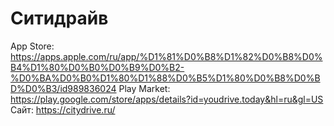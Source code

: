 # Ситидрайв

App Store: https://apps.apple.com/ru/app/%D1%81%D0%B8%D1%82%D0%B8%D0%B4%D1%80%D0%B0%D0%B9%D0%B2-%D0%BA%D0%B0%D1%80%D1%88%D0%B5%D1%80%D0%B8%D0%BD%D0%B3/id989836024
Play Market: https://play.google.com/store/apps/details?id=youdrive.today&hl=ru&gl=US
Сайт: https://citydrive.ru/